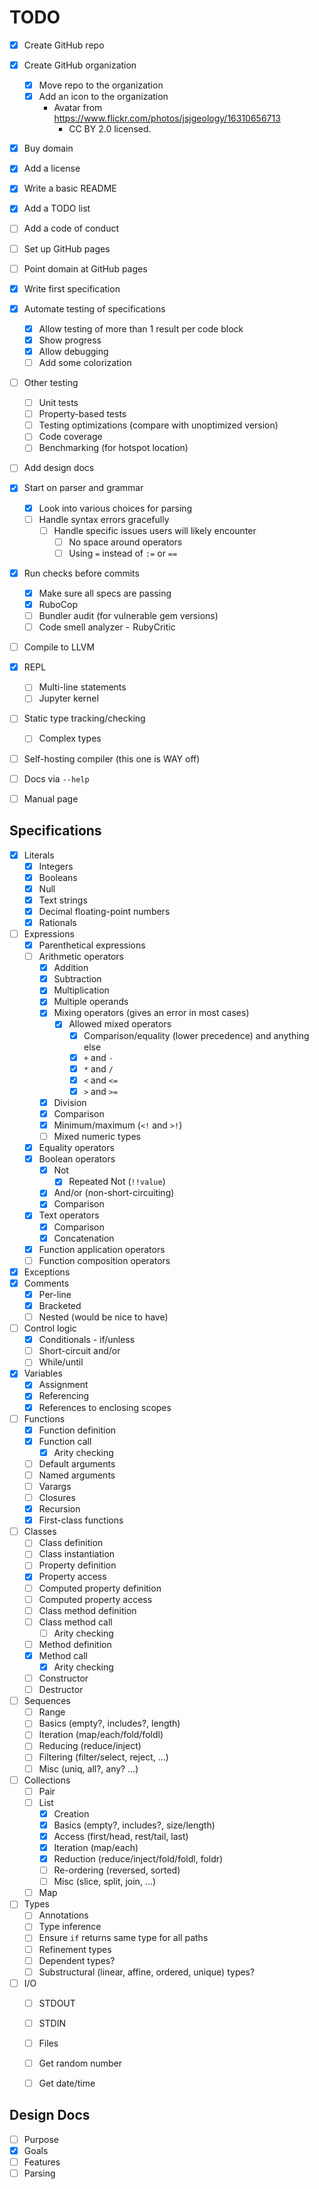 TODO
====

- [x] Create GitHub repo
- [x] Create GitHub organization
    - [x] Move repo to the organization
    - [x] Add an icon to the organization
        - Avatar from <https://www.flickr.com/photos/jsjgeology/16310656713>
            - CC BY 2.0 licensed.
- [x] Buy domain
- [x] Add a license
- [x] Write a basic README
- [x] Add a TODO list
- [ ] Add a code of conduct
- [ ] Set up GitHub pages
- [ ] Point domain at GitHub pages
- [x] Write first specification
- [x] Automate testing of specifications
    - [x] Allow testing of more than 1 result per code block
    - [x] Show progress
    - [x] Allow debugging
    - [ ] Add some colorization
- [ ] Other testing
    - [ ] Unit tests
    - [ ] Property-based tests
    - [ ] Testing optimizations (compare with unoptimized version)
    - [ ] Code coverage
    - [ ] Benchmarking (for hotspot location)
- [ ] Add design docs
- [x] Start on parser and grammar
    - [x] Look into various choices for parsing
    - [ ] Handle syntax errors gracefully
        - [ ] Handle specific issues users will likely encounter
            - [ ] No space around operators
            - [ ] Using `=` instead of `:=` or `==`
- [x] Run checks before commits
    - [x] Make sure all specs are passing
    - [x] RuboCop
    - [ ] Bundler audit (for vulnerable gem versions)
    - [ ] Code smell analyzer -  RubyCritic
- [ ] Compile to LLVM
- [x] REPL
    - [ ] Multi-line statements
    - [ ] Jupyter kernel
- [ ] Static type tracking/checking
    - [ ] Complex types
- [ ] Self-hosting compiler (this one is WAY off)
- [ ] Docs via `--help`
- [ ] Manual page


Specifications
--------------

- [x] Literals
    - [x] Integers
    - [x] Booleans
    - [x] Null
    - [x] Text strings
    - [x] Decimal floating-point numbers
    - [x] Rationals
- [ ] Expressions
    - [x] Parenthetical expressions
    - [ ] Arithmetic operators
        - [x] Addition
        - [x] Subtraction
        - [x] Multiplication
        - [x] Multiple operands
        - [x] Mixing operators (gives an error in most cases)
            - [x] Allowed mixed operators
                - [x] Comparison/equality (lower precedence) and anything else
                - [x] `+` and `-`
                - [x] `*` and `/`
                - [x] `<` and `<=`
                - [x] `>` and `>=`
        - [x] Division
        - [x] Comparison
        - [x] Minimum/maximum (`<!` and `>!`)
        - [ ] Mixed numeric types
    - [x] Equality operators
    - [x] Boolean operators
        - [x] Not
            - [x] Repeated Not (`!!value`)
        - [x] And/or (non-short-circuiting)
        - [x] Comparison
    - [x] Text operators
        - [x] Comparison
        - [x] Concatenation
    - [x] Function application operators
    - [ ] Function composition operators
- [x] Exceptions
- [x] Comments
    - [x] Per-line
    - [x] Bracketed
    - [ ] Nested (would be nice to have)
- [ ] Control logic
    - [x] Conditionals - if/unless
    - [ ] Short-circuit and/or
    - [ ] While/until
- [x] Variables
    - [x] Assignment
    - [x] Referencing
    - [x] References to enclosing scopes
- [ ] Functions
    - [x] Function definition
    - [x] Function call
        - [x] Arity checking
    - [ ] Default arguments
    - [ ] Named arguments
    - [ ] Varargs
    - [ ] Closures
    - [x] Recursion
    - [x] First-class functions
- [ ] Classes
    - [ ] Class definition
    - [ ] Class instantiation
    - [ ] Property definition
    - [x] Property access
    - [ ] Computed property definition
    - [ ] Computed property access
    - [ ] Class method definition
    - [ ] Class method call
        - [ ] Arity checking
    - [ ] Method definition
    - [x] Method call
        - [x] Arity checking
    - [ ] Constructor
    - [ ] Destructor
- [ ] Sequences
    - [ ] Range
    - [ ] Basics (empty?, includes?, length)
    - [ ] Iteration (map/each/fold/foldl)
    - [ ] Reducing (reduce/inject)
    - [ ] Filtering (filter/select, reject, ...)
    - [ ] Misc (uniq, all?, any? ...)
- [ ] Collections
    - [ ] Pair
    - [ ] List
        - [x] Creation
        - [x] Basics (empty?, includes?, size/length)
        - [x] Access (first/head, rest/tail, last)
        - [x] Iteration (map/each)
        - [x] Reduction (reduce/inject/fold/foldl, foldr)
        - [ ] Re-ordering (reversed, sorted)
        - [ ] Misc (slice, split, join, ...)
    - [ ] Map
- [ ] Types
    - [ ] Annotations
    - [ ] Type inference
    - [ ] Ensure `if` returns same type for all paths
    - [ ] Refinement types
    - [ ] Dependent types?
    - [ ] Substructural (linear, affine, ordered, unique) types?
- [ ] I/O
    - [ ] STDOUT
    - [ ] STDIN
    - [ ] Files
    - [ ] Get random number
    - [ ] Get date/time


Design Docs
-----------

- [ ] Purpose
- [x] Goals
- [ ] Features
- [ ] Parsing
